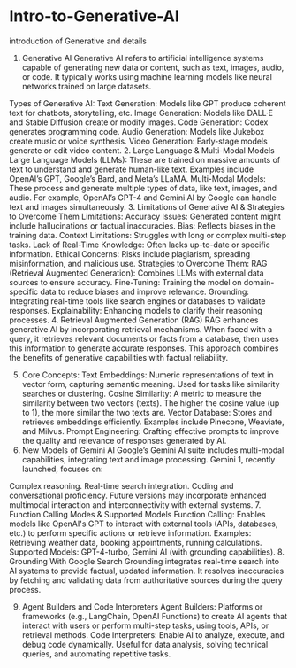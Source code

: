 # Intro-to-Generative-AI
introduction of Generative and details 
1. Generative AI
Generative AI refers to artificial intelligence systems capable of generating new data or content, such as text, images, audio, or code. It typically works using machine learning models like neural networks trained on large datasets.

Types of Generative AI:
Text Generation: Models like GPT produce coherent text for chatbots, storytelling, etc.
Image Generation: Models like DALL·E and Stable Diffusion create or modify images.
Code Generation: Codex generates programming code.
Audio Generation: Models like Jukebox create music or voice synthesis.
Video Generation: Early-stage models generate or edit video content.
2. Large Language & Multi-Modal Models
Large Language Models (LLMs): These are trained on massive amounts of text to understand and generate human-like text. Examples include OpenAI’s GPT, Google’s Bard, and Meta’s LLaMA.
Multi-Modal Models: These process and generate multiple types of data, like text, images, and audio. For example, OpenAI’s GPT-4 and Gemini AI by Google can handle text and images simultaneously.
3. Limitations of Generative AI & Strategies to Overcome Them
Limitations:
Accuracy Issues: Generated content might include hallucinations or factual inaccuracies.
Bias: Reflects biases in the training data.
Context Limitations: Struggles with long or complex multi-step tasks.
Lack of Real-Time Knowledge: Often lacks up-to-date or specific information.
Ethical Concerns: Risks include plagiarism, spreading misinformation, and malicious use.
Strategies to Overcome Them:
RAG (Retrieval Augmented Generation): Combines LLMs with external data sources to ensure accuracy.
Fine-Tuning: Training the model on domain-specific data to reduce biases and improve relevance.
Grounding: Integrating real-time tools like search engines or databases to validate responses.
Explainability: Enhancing models to clarify their reasoning processes.
4. Retrieval Augmented Generation (RAG)
RAG enhances generative AI by incorporating retrieval mechanisms. When faced with a query, it retrieves relevant documents or facts from a database, then uses this information to generate accurate responses. This approach combines the benefits of generative capabilities with factual reliability.

5. Core Concepts:
Text Embeddings: Numeric representations of text in vector form, capturing semantic meaning. Used for tasks like similarity searches or clustering.
Cosine Similarity: A metric to measure the similarity between two vectors (texts). The higher the cosine value (up to 1), the more similar the two texts are.
Vector Database: Stores and retrieves embeddings efficiently. Examples include Pinecone, Weaviate, and Milvus.
Prompt Engineering: Crafting effective prompts to improve the quality and relevance of responses generated by AI.
6. New Models of Gemini AI
Google’s Gemini AI suite includes multi-modal capabilities, integrating text and image processing. Gemini 1, recently launched, focuses on:

Complex reasoning.
Real-time search integration.
Coding and conversational proficiency. Future versions may incorporate enhanced multimodal interaction and interconnectivity with external systems.
7. Function Calling Modes & Supported Models
Function Calling: Enables models like OpenAI's GPT to interact with external tools (APIs, databases, etc.) to perform specific actions or retrieve information.
Examples: Retrieving weather data, booking appointments, running calculations.
Supported Models: GPT-4-turbo, Gemini AI (with grounding capabilities).
8. Grounding With Google Search
Grounding integrates real-time search into AI systems to provide factual, updated information. It resolves inaccuracies by fetching and validating data from authoritative sources during the query process.

9. Agent Builders and Code Interpreters
Agent Builders: Platforms or frameworks (e.g., LangChain, OpenAI Functions) to create AI agents that interact with users or perform multi-step tasks, using tools, APIs, or retrieval methods.
Code Interpreters: Enable AI to analyze, execute, and debug code dynamically. Useful for data analysis, solving technical queries, and automating repetitive tasks.

